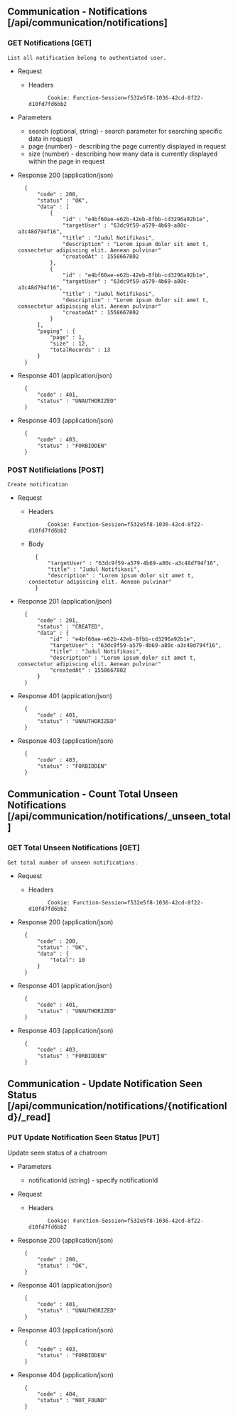 ## Communication - Notifications [/api/communication/notifications]

### GET Notifications [GET]

    List all notification belong to authentiated user.

+ Request

    + Headers
                
                Cookie: Function-Session=f532e5f8-1036-42cd-8f22-d10fd7fd6bb2
            
+ Parameters
    + search (optional, string) - search parameter for searching specific data in request
    + page (number) - describing the page currently displayed in request
    + size (number) - describing how many data is currently displayed within the page in request
    
+ Response 200 (application/json)

        {
            "code" : 200,
            "status" : "OK",
            "data" : [
                {
                    "id" : "e4bf60ae-e62b-42eb-8fbb-cd3296a92b1e",
                    "targetUser" : "63dc9f59-a579-4b69-a80c-a3c48d794f16",
                    "title" : "Judul Notifikasi",
                    "description" : "Lorem ipsum dolor sit amet t, consectetur adipiscing elit. Aenean pulvinar"
                    "createdAt" : 1558667802
                },
                {
                    "id" : "e4bf60ae-e62b-42eb-8fbb-cd3296a92b1e",
                    "targetUser" : "63dc9f59-a579-4b69-a80c-a3c48d794f16",
                    "title" : "Judul Notifikasi",
                    "description" : "Lorem ipsum dolor sit amet t, consectetur adipiscing elit. Aenean pulvinar"
                    "createdAt" : 1558667802
                }
            ],
            "paging" : {
                "page" : 1,
                "size" : 12,
                "totalRecords" : 13
            }
        }    

+ Response 401 (application/json)

        {
            "code" : 401,
            "status" : "UNAUTHORIZED"
        }
        
+ Response 403 (application/json)

        {
            "code" : 403,
            "status" : "FORBIDDEN"
        }
        
### POST Notificiations [POST]
        
    Create notification

+ Request

    + Headers
    
                Cookie: Function-Session=f532e5f8-1036-42cd-8f22-d10fd7fd6bb2
                
    + Body

            {
                "targetUser" : "63dc9f59-a579-4b69-a80c-a3c48d794f16",
                "title" : "Judul Notifikasi",
                "description" : "Lorem ipsum dolor sit amet t, consectetur adipiscing elit. Aenean pulvinar"
            }

+ Response 201 (application/json)

        {
            "code" : 201,
            "status" : "CREATED",
            "data" : {
                "id" : "e4bf60ae-e62b-42eb-8fbb-cd3296a92b1e",
                "targetUser" : "63dc9f59-a579-4b69-a80c-a3c48d794f16",
                "title" : "Judul Notifikasi",
                "description" : "Lorem ipsum dolor sit amet t, consectetur adipiscing elit. Aenean pulvinar"
                "createdAt" : 1558667802
            }      
        }

+ Response 401 (application/json)

        {
            "code" : 401,
            "status" : "UNAUTHORIZED"
        }
        
+ Response 403 (application/json)

        {
            "code" : 403,
            "status" : "FORBIDDEN"
        }

## Communication - Count Total Unseen Notifications [/api/communication/notifications/_unseen_total]
### GET Total Unseen Notifications [GET]

    Get total number of unseen notifications.

+ Request

    + Headers
                
                Cookie: Function-Session=f532e5f8-1036-42cd-8f22-d10fd7fd6bb2

+ Response 200 (application/json)

        {
            "code" : 200,
            "status" : "OK",
            "data" : {
                "total": 10
            }
        }    

+ Response 401 (application/json)

        {
            "code" : 401,
            "status" : "UNAUTHORIZED"
        }
        
+ Response 403 (application/json)

        {
            "code" : 403,
            "status" : "FORBIDDEN"
        }

## Communication - Update Notification Seen Status [/api/communication/notifications/{notificationId}/_read]
### PUT Update Notification Seen Status [PUT]
Update seen status of a chatroom

+ Parameters
    + notificationId (string) - specify notificationId

+ Request

    + Headers
    
                Cookie: Function-Session=f532e5f8-1036-42cd-8f22-d10fd7fd6bb2

+ Response 200 (application/json)

        {
            "code" : 200,
            "status" : "OK",
        }

+ Response 401 (application/json)

        {
            "code" : 401,
            "status" : "UNAUTHORIZED"
        }
        
+ Response 403 (application/json)

        {
            "code" : 403,
            "status" : "FORBIDDEN"
        }
        
+ Response 404 (application/json)

        {
            "code" : 404,
            "status" : "NOT_FOUND"
        }
